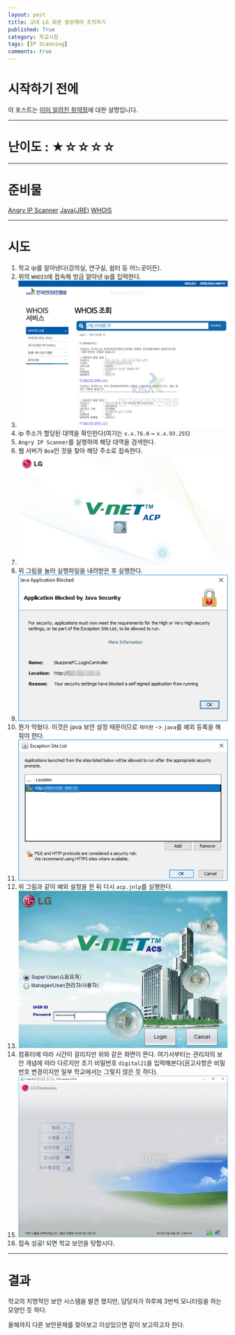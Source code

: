 ```yaml
---
layout: post
title: 교내 LG 휘센 중앙제어 조작하기
published: True
category: 학교시험
tags: [IP Scanning]
comments: true
---
```


# 시작하기 전에

이 포스트는 [이미 알려진 취약점](http://www.dailysecu.com/?mod=news&act=articleView&idxno=7508)에 대한 설명입니다.


-----

# 난이도 : ★☆☆☆☆


-----

# 준비물

[Angry IP Scanner](https://angryip.org/)
[Java(JRE)](https://java.com/ko/download/)
[WHOIS](https://xn--c79as89aj0e29b77z.xn--3e0b707e/kor/whois/whois.jsp)

-----

# 시도

1. 학교 ip를 알아낸다(강의실, 연구실, 쉼터 등 어느곳이든).
2. 위의 `WHOIS`에 접속해 방금 알아낸 ip를 입력한다.
3. ![ip img](/asset/img/ip/1.png)
4. ip 주소가 할당된 대역을 확인한다(여기는 `x.x.76.0` ~ `x.x.93.255`)
5. `Angry IP Scanner`를 실행하여 해당 대역을 검색한다.
6. 웹 서버가 `Boa`인 것을 찾아 해당 주소로 접속한다.
7. ![v-net img](/asset/img/ip/2.gif)
8. 위 그림을 눌러 실행파일을 내려받은 후 실행한다.
9. ![](/asset/img/ip/3.png)
10. 뭔가 막혔다. 이것은 java 보안 설정 때문이므로 `제어판` -> `java`를 예외 등록을 해 줘야 한다.
11. ![](/asset/img/ip/4.png)
12. 위 그림과 같이 예외 설정을 한 뒤 다시 `acp.jnlp`를 실행한다.
13. ![](/asset/img/ip/5.png)
14. 컴퓨터에 따라 시간이 걸리지만 위와 같은 화면이 뜬다. 여기서부터는 관리자의 보안 개념에 따라 다르지만 초기 비밀번호 `digital21`을 입력해본다(권고사항은 비밀번호 변경이지만 일부 학교에서는 그렇지 않은 듯 하다).
15. ![](/asset/img/ip/6.png)
16. 접속 성공! 되면 학교 보안을 탓합시다.



-----

# 결과

학교의 치명적인 보안 시스템을 발견 했지만, 담당자가 하루에 3번씩 모니터링을 하는 모양인 듯 하다.

올해까지 다른 보안문제를 찾아보고 이상있으면 같이 보고하고자 한다.
